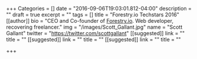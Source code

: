 +++
Categories = []
date = "2016-09-06T19:03:01.812-04:00"
description = ""
draft = true
excerpt = ""
tags = []
title = "Forestry.io Techstars 2016"
[[author]]
bio = "CEO and Co-founder of <a href='https://forestry.io' title='Forestry.io CMS'>Forestry.io</a>. Web developer, recovering freelancer."
img = "/images/Scott_Gallant.jpg"
name = "Scott Gallant"
twitter = "https://twitter.com/scottgallant"
[[suggested]]
link = ""
title = ""
[[suggested]]
link = ""
title = ""
[[suggested]]
link = ""
title = ""

+++
